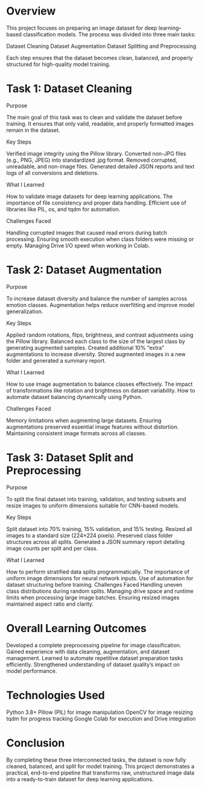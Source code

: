# Overview

This project focuses on preparing an image dataset for deep learning–based classification models.
The process was divided into three main tasks:

Dataset Cleaning
Dataset Augmentation
Dataset Splitting and Preprocessing

Each step ensures that the dataset becomes clean, balanced, and properly structured for high-quality model training.

# Task 1: Dataset Cleaning
Purpose

The main goal of this task was to clean and validate the dataset before training.
It ensures that only valid, readable, and properly formatted images remain in the dataset.

Key Steps

Verified image integrity using the Pillow library.
Converted non-JPG files (e.g., PNG, JPEG) into standardized .jpg format.
Removed corrupted, unreadable, and non-image files.
Generated detailed JSON reports and text logs of all conversions and deletions.

What I Learned

How to validate image datasets for deep learning applications.
The importance of file consistency and proper data handling.
Efficient use of libraries like PIL, os, and tqdm for automation.

Challenges Faced

Handling corrupted images that caused read errors during batch processing.
Ensuring smooth execution when class folders were missing or empty.
Managing Drive I/O speed when working in Colab.

# Task 2: Dataset Augmentation
Purpose

To increase dataset diversity and balance the number of samples across emotion classes.
Augmentation helps reduce overfitting and improve model generalization.

Key Steps

Applied random rotations, flips, brightness, and contrast adjustments using the Pillow library.
Balanced each class to the size of the largest class by generating augmented samples.
Created additional 10% “extra” augmentations to increase diversity.
Stored augmented images in a new folder and generated a summary report.

What I Learned

How to use image augmentation to balance classes effectively.
The impact of transformations like rotation and brightness on dataset variability.
How to automate dataset balancing dynamically using Python.

Challenges Faced

Memory limitations when augmenting large datasets.
Ensuring augmentations preserved essential image features without distortion.
Maintaining consistent image formats across all classes.

# Task 3: Dataset Split and Preprocessing
Purpose

To split the final dataset into training, validation, and testing subsets and resize images to uniform dimensions suitable for CNN-based models.

Key Steps

Split dataset into 70% training, 15% validation, and 15% testing.
Resized all images to a standard size (224×224 pixels).
Preserved class folder structures across all splits.
Generated a JSON summary report detailing image counts per split and per class.

What I Learned

How to perform stratified data splits programmatically.
The importance of uniform image dimensions for neural network inputs.
Use of automation for dataset structuring before training.
Challenges Faced
Handling uneven class distributions during random splits.
Managing drive space and runtime limits when processing large image batches.
Ensuring resized images maintained aspect ratio and clarity.

# Overall Learning Outcomes

Developed a complete preprocessing pipeline for image classification.
Gained experience with data cleaning, augmentation, and dataset management.
Learned to automate repetitive dataset preparation tasks efficiently.
Strengthened understanding of dataset quality’s impact on model performance.

# Technologies Used

Python 3.8+
Pillow (PIL) for image manipulation
OpenCV for image resizing
tqdm for progress tracking
Google Colab for execution and Drive integration

# Conclusion

By completing these three interconnected tasks, the dataset is now fully cleaned, balanced, and split for model training.
This project demonstrates a practical, end-to-end pipeline that transforms raw, unstructured image data into a ready-to-train dataset for deep learning applications.
